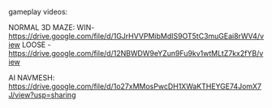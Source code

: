 gameplay videos:

NORMAL 3D MAZE:
WIN- https://drive.google.com/file/d/1GJrHVVPMibMdIS9OT5tC3muGEai8rWV4/view
LOOSE -https://drive.google.com/file/d/12NBWDW9eYZun9Fu9kv1wtMLtZ7kx2fYB/view

AI NAVMESH:
https://drive.google.com/file/d/1o27xMMosPwcDH1XWaKTHEYGE74JomX7J/view?usp=sharing
